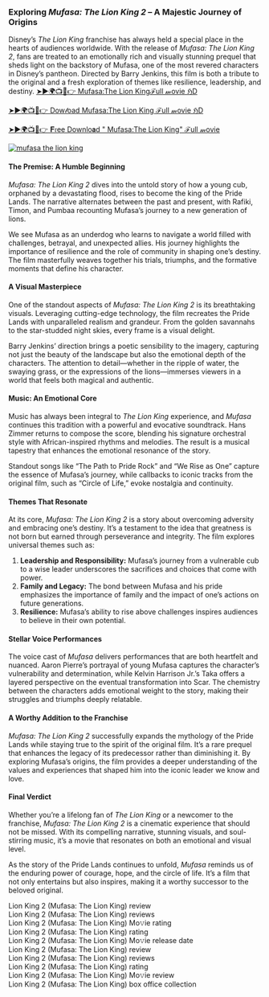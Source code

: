 ### **Exploring *Mufasa: The Lion King 2* – A Majestic Journey of Origins**

Disney’s *The Lion King* franchise has always held a special place in the hearts of audiences worldwide. With the release of *Mufasa: The Lion King 2*, fans are treated to an emotionally rich and visually stunning prequel that sheds light on the backstory of Mufasa, one of the most revered characters in Disney’s pantheon. Directed by Barry Jenkins, this film is both a tribute to the original and a fresh exploration of themes like resilience, leadership, and destiny.
[➤►🌍📺📱👉 Mufasa:The Lion Kingℱull 𝓂ovie ℌD](https://abinaprime.blogspot.com/2025/01/bestplatforms.html)

[➤►🌍📺📱👉 Dow𝓁oad  Mufasa:The Lion King ℱull 𝓂ovie ℌD](https://abinaprime.blogspot.com/2025/01/bestplatforms.html)

[➤►🌍📺📱👉 𝐅𝔯ee Downlo𝗮d " Mufasa:The Lion King"  ℱull 𝓂ovie](https://abinaprime.blogspot.com/2025/01/bestplatforms.html)


[![mufasa the lion king](https://github.com/user-attachments/assets/ca7e0f0d-1a10-4ee2-a553-13c997ad2794)](https://abinaprime.blogspot.com/2025/01/bestplatforms.html)


#### **The Premise: A Humble Beginning**

*Mufasa: The Lion King 2* dives into the untold story of how a young cub, orphaned by a devastating flood, rises to become the king of the Pride Lands. The narrative alternates between the past and present, with Rafiki, Timon, and Pumbaa recounting Mufasa’s journey to a new generation of lions.

We see Mufasa as an underdog who learns to navigate a world filled with challenges, betrayal, and unexpected allies. His journey highlights the importance of resilience and the role of community in shaping one’s destiny. The film masterfully weaves together his trials, triumphs, and the formative moments that define his character.

#### **A Visual Masterpiece**

One of the standout aspects of *Mufasa: The Lion King 2* is its breathtaking visuals. Leveraging cutting-edge technology, the film recreates the Pride Lands with unparalleled realism and grandeur. From the golden savannahs to the star-studded night skies, every frame is a visual delight.

Barry Jenkins’ direction brings a poetic sensibility to the imagery, capturing not just the beauty of the landscape but also the emotional depth of the characters. The attention to detail—whether in the ripple of water, the swaying grass, or the expressions of the lions—immerses viewers in a world that feels both magical and authentic.

#### **Music: An Emotional Core**

Music has always been integral to *The Lion King* experience, and *Mufasa* continues this tradition with a powerful and evocative soundtrack. Hans Zimmer returns to compose the score, blending his signature orchestral style with African-inspired rhythms and melodies. The result is a musical tapestry that enhances the emotional resonance of the story.

Standout songs like “The Path to Pride Rock” and “We Rise as One” capture the essence of Mufasa’s journey, while callbacks to iconic tracks from the original film, such as “Circle of Life,” evoke nostalgia and continuity.

#### **Themes That Resonate**

At its core, *Mufasa: The Lion King 2* is a story about overcoming adversity and embracing one’s destiny. It’s a testament to the idea that greatness is not born but earned through perseverance and integrity. The film explores universal themes such as:

1. **Leadership and Responsibility:** Mufasa’s journey from a vulnerable cub to a wise leader underscores the sacrifices and choices that come with power.  
2. **Family and Legacy:** The bond between Mufasa and his pride emphasizes the importance of family and the impact of one’s actions on future generations.  
3. **Resilience:** Mufasa’s ability to rise above challenges inspires audiences to believe in their own potential.

#### **Stellar Voice Performances**

The voice cast of *Mufasa* delivers performances that are both heartfelt and nuanced. Aaron Pierre’s portrayal of young Mufasa captures the character’s vulnerability and determination, while Kelvin Harrison Jr.’s Taka offers a layered perspective on the eventual transformation into Scar. The chemistry between the characters adds emotional weight to the story, making their struggles and triumphs deeply relatable.

#### **A Worthy Addition to the Franchise**

*Mufasa: The Lion King 2* successfully expands the mythology of the Pride Lands while staying true to the spirit of the original film. It’s a rare prequel that enhances the legacy of its predecessor rather than diminishing it. By exploring Mufasa’s origins, the film provides a deeper understanding of the values and experiences that shaped him into the iconic leader we know and love.

#### **Final Verdict**

Whether you’re a lifelong fan of *The Lion King* or a newcomer to the franchise, *Mufasa: The Lion King 2* is a cinematic experience that should not be missed. With its compelling narrative, stunning visuals, and soul-stirring music, it’s a movie that resonates on both an emotional and visual level.

As the story of the Pride Lands continues to unfold, *Mufasa* reminds us of the enduring power of courage, hope, and the circle of life. It’s a film that not only entertains but also inspires, making it a worthy successor to the beloved original.

Lion King 2 (Mufasa: The Lion King) review  
Lion King 2 (Mufasa: The Lion King) reviews  
Lion King 2 (Mufasa: The Lion King) Mo𝚟ie rating  
Lion King 2 (Mufasa: The Lion King) rating  
Lion King 2 (Mufasa: The Lion King) Mo𝚟ie release date  
Lion King 2 (Mufasa: The Lion King) review  
Lion King 2 (Mufasa: The Lion King) reviews  
Lion King 2 (Mufasa: The Lion King) rating  
Lion King 2 (Mufasa: The Lion King) Mo𝚟ie review  
Lion King 2 (Mufasa: The Lion King) box office collection
